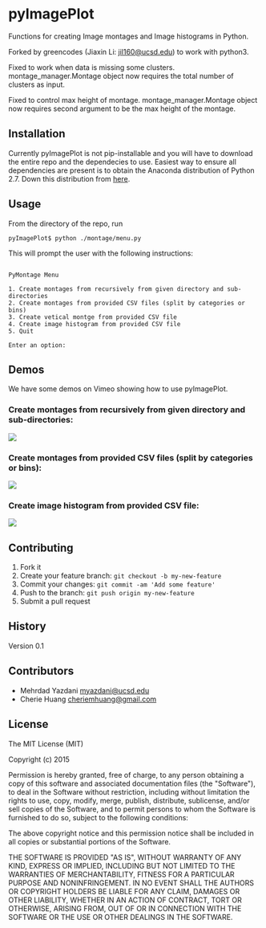 # pyImagePlot

Functions for creating Image montages and Image histograms in Python.

Forked by greencodes (Jiaxin Li: jil160@ucsd.edu) to work with python3. 

Fixed to work when data is missing some clusters. montage_manager.Montage object now requires the total number of clusters as input.

Fixed to control max height of montage. montage_manager.Montage object now requires second argument to be the max height of the montage.
## Installation

Currently pyImagePlot is not pip-installable and you will have to download the entire repo and the dependecies to use. Easiest way to ensure all dependencies are present is to obtain the Anaconda distribution of Python 2.7. Down this distribution from [here](http://continuum.io/downloads).

## Usage

From the directory of the repo, run

```
pyImagePlot$ python ./montage/menu.py 
```

This will prompt the user with the following instructions:

```

PyMontage Menu

1. Create montages from recursively from given directory and sub-directories
2. Create montages from provided CSV files (split by categories or bins)
3. Create vetical montge from provided CSV file
4. Create image histogram from provided CSV file
5. Quit 

Enter an option: 
```


## Demos
We have some demos on Vimeo showing how to use pyImagePlot. 

### Create montages from recursively from given directory and sub-directories:
[![](http://i.imgur.com/IuOV2KX.jpg)](https://vimeo.com/134642058)

### Create montages from provided CSV files (split by categories or bins):
[![](http://i.imgur.com/pRw9kML.jpg)](https://vimeo.com/134628459)

### Create image histogram from provided CSV file:
[![](http://i.imgur.com/b9cuANb.jpg)](https://vimeo.com/134639426)

## Contributing

1. Fork it
2. Create your feature branch: `git checkout -b my-new-feature`
3. Commit your changes: `git commit -am 'Add some feature'`
4. Push to the branch: `git push origin my-new-feature`
5. Submit a pull request

## History

Version 0.1

## Contributors

- Mehrdad Yazdani <myazdani@ucsd.edu>
- Cherie Huang <cheriemhuang@gmail.com>

## License

The MIT License (MIT)

Copyright (c) 2015

Permission is hereby granted, free of charge, to any person obtaining a copy of this software and associated documentation files (the "Software"), to deal in the Software without restriction, including without limitation the rights to use, copy, modify, merge, publish, distribute, sublicense, and/or sell copies of the Software, and to permit persons to whom the Software is furnished to do so, subject to the following conditions:

The above copyright notice and this permission notice shall be included in all copies or substantial portions of the Software.

THE SOFTWARE IS PROVIDED "AS IS", WITHOUT WARRANTY OF ANY KIND, EXPRESS OR IMPLIED, INCLUDING BUT NOT LIMITED TO THE WARRANTIES OF MERCHANTABILITY, FITNESS FOR A PARTICULAR PURPOSE AND NONINFRINGEMENT. IN NO EVENT SHALL THE AUTHORS OR COPYRIGHT HOLDERS BE LIABLE FOR ANY CLAIM, DAMAGES OR OTHER LIABILITY, WHETHER IN AN ACTION OF CONTRACT, TORT OR OTHERWISE, ARISING FROM, OUT OF OR IN CONNECTION WITH THE SOFTWARE OR THE USE OR OTHER DEALINGS IN THE SOFTWARE.
